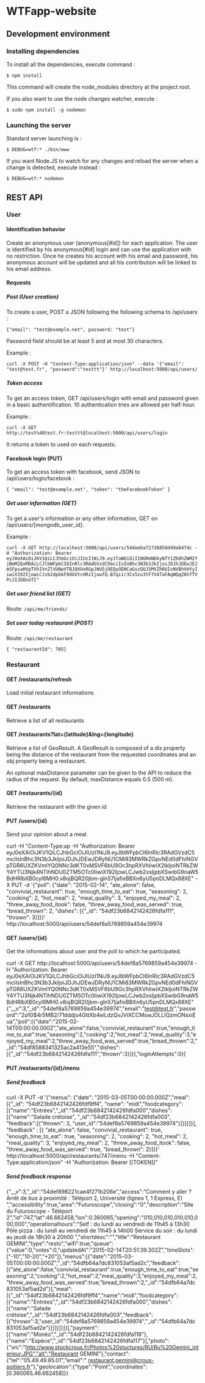# WTFapp-website

## Development environment

### Installing dependencies

To install all the dependencies, execute command :

```$ npm install```

This command will create the node_modules directory at the project root.

If you also want to use the node changes watcher, execute :

```$ sudo npm install -g nodemon```

### Launching the server

Standard server launching is :

```$ DEBUG=wtf:* ./bin/www```

If you want Node.JS to watch for any changes and reload the server when a change is detected, execute instead :

```$ DEBUG=wtf:* nodemon```

## REST API

### User

#### Identification behavior

Create an anonymous user (anonymous[#id]) for each application. The user is identified by his anonymous[#id] login and can use the application with no restriction. Once he creates his account with his email and password, his anonymous account will be updated and all his contribution will be linked to his email address.

#### Requests

##### Post (User creation)

To create a user, POST a JSON following the following schema to /api/users :

```{"email": "test@example.net", password: "test"}```

Password field should be at least 5 and at most 30 characters.

Example :

```curl -X POST -H "Content-Type:application/json" --data '{"email": "test@test.fr", "password":"testtt"}' http://localhost:5000/api/users/```

##### Token access

To get an access token, GET /api/users/login with email and password given in a basic authentification.
10 authentication tries are allowed per half-hour.

Example :

```curl -X GET http://test%40test.fr:testtt@localhost:5000/api/users/login```

It returns a token to used on each requests.

#### Facebook login (PUT)

To get an access token with facebook, send JSON to /api/users/login/facebook  :

```
{ "email": "test@example.net", "token": "theFacebookToken" }
```

##### Get user information (GET)

To get a user's information or any other information, GET on /api/users/[mongodb_user_id].

Example :

```curl -X GET http://localhost:5000/api/users/54deeba72736858d49a647dc -H "Authorization: Bearer eyJ0eXAiOiJKV1QiLCJhbGciOiJIUzI1NiJ9.eyJfaWQiOiI1NGRmNDkyNTY1ZDdhZWM2YjBmM2QxMDAiLCJlbWFpbCI6InRlc3RAdGVzdC5mciIsInBhc3N3b3JkIjoiJDJhJDEwJEJmSFpsaHVpTVhIVnZlVUNwVTBJQXUxRGpJNU5jOEQyOENCaGszQUJSMVZhRUIvNVBhVHYyIiwiX192IjowLCJsb2dpbkF0dGVtcHRzIjowfQ.B7qiir3Cx5zu3tF7V4TaFAqWQqZ6hfTVPcJIJOOnoTI"```

##### Get user friend list (GET)

Route: `/api/me/friends/`


##### Set user today restaurant (POST)

Route: `/api/me/restaurant`

```
{ "restaurantId": 705}
```

### Restaurant

#### GET /restaurants/refresh

Load initial restaurant informations

#### GET /restaurants

Retrieve a list of all restaurants

#### GET /restaurants?lat={latitude}&lng={longitude}

Retrieve a list of GeoResult. A GeoResult is composed of a dis property being the distance of the restaurant from the requested coordinates and an obj property being a restaurant.

An optional maxDistance parameter can be given to the API to reduce the radius of the request. By default, maxDistance equals 0.5 (500 m).

#### GET /restaurants/{id}

Retrieve the restaurant with the given id

#### PUT /users/{id}

Send your opinion about a meal.

curl -H "Content-Type:ap -H "Authorization: Bearer eyJ0eXAiOiJKV1QiLCJhbGciOiJIUzI1NiJ9.eyJlbWFpbCI6InRlc3RAdGVzdC5mciIsInBhc3N3b3JkIjoiJDJhJDEwJDRyNU1CMi83MWRkZGpvNEd0dFhiNGVpTGR6UXZKVmlYQ0NNc3dKT0xMSVF6bU9Oc3hpRXVhIiwiX2lkIjoiNTRkZWY4YTU3Njk4NTlhNDU0ZTM5OTc0IiwiX192IjowLCJwb2xsIjpbXSwibG9naW5BdHRlbXB0cyI6MH0.v8ojBQR20jbm-gln57ljafixBBXn6yU5pnDLMQx88XE"  -X PUT -d '{"poll": {"date": "2015-02-14", "ate_alone": false, "convivial_restaurant": true, "enough_time_to_eat": true, "seasoning": 2, "cooking": 2, "hot_meal": 2, "meal_quality": 3, "enjoyed_my_meal": 2, "threw_away_food_itook": false, "threw_away_food_was_served": true, "bread_thrown": 2, "dishes": [{"_id": "54df23b6842142426fdfa111", "thrown": 3}]}}' http://localhost:5000/api/users/54def8a5769859a454e39974

#### GET /users/{id}

Get the informations about user and the poll to which he participated.

curl -X GET http://localhost:5000/api/users/54def8a5769859a454e39974 -H "Authorization: Bearer eyJ0eXAiOiJKV1QiLCJhbGciOiJIUzI1NiJ9.eyJlbWFpbCI6InRlc3RAdGVzdC5mciIsInBhc3N3b3JkIjoiJDJhJDEwJDRyNU1CMi83MWRkZGpvNEd0dFhiNGVpTGR6UXZKVmlYQ0NNc3dKT0xMSVF6bU9Oc3hpRXVhIiwiX2lkIjoiNTRkZWY4YTU3Njk4NTlhNDU0ZTM5OTc0IiwiX192IjowLCJwb2xsIjpbXSwibG9naW5BdHRlbXB0cyI6MH0.v8ojBQR20jbm-gln57ljafixBBXn6yU5pnDLMQx88XE"
{"__v":3,"_id":"54def8a5769859a454e39974","email":"test@test.fr","password":"$2a$10$4r5MB2/71dddjo4GttXb4eiLdzQvJViXCCMswJOLLIQzmONsxiEua","poll":[{"date":"2015-02-14T00:00:00.000Z","ate_alone":false,"convivial_restaurant":true,"enough_time_to_eat":true,"seasoning":2,"cooking":2,"hot_meal":2,"meal_quality":3,"enjoyed_my_meal":2,"threw_away_food_was_served":true,"bread_thrown":2,"_id":"54df8588341325ac2a413e55","dishes":[{"_id":"54df23b6842142426fdfa111","thrown":3}]}],"loginAttempts":0}[

#### PUT /restaurants/{id}/menu

##### Send feedback

curl -X PUT -d '{"menus": {"date": "2015-03-05T00:00:00.000Z","meal": [{"_id": "54df23b6842142426fdf9ff4",
"name": "midi","foodcategory": [{"name":"Entrées","_id":"54df23b6842142426fdfa000","dishes": [{"name":"Salade crétoise", "_id":"54df23b6842142426fdfa003", "feedback":[{"thrown": 3, "user_id":"54def8a5769859a454e39974"}]}]}]}], "feedback" : [{ "ate_alone": false, "convivial_restaurant": true, "enough_time_to_eat": true, "seasoning": 2, "cooking": 2, "hot_meal": 2, "meal_quality": 3, "enjoyed_my_meal": 2, "threw_away_food_itook": false, "threw_away_food_was_served": true, "bread_thrown": 2}]}}' http://localhost:5000/api/restaurants/747/menu -H "Content-Type:application/json" -H "Authorization: Bearer [[TOKEN]]"

##### Send feedback response

{"__v":3,"_id":"54def898221cae4f271b206e","access":"Comment y aller ? Arrêt de bus à proximité : Téléport 2, Université (lignes 1, 1 Express, E) ","accessibility":true,"area":"Futuroscope","closing":"0","description":"Site du Futuroscope - Téléport 2","id":747,"lat":46.662458,"lon":0.360065,"opening":"010,010,010,010,010,000,000","operationalhours":"Self : du lundi au vendredi de 11h45 à 13h30  Pôle pizza : du lundi au vendredi de 11h45 à 14h00  Service du soir : du lundi au jeudi de 18h30 à 20h00 ","shortdesc":"","title":"Restaurant GEMINI","type":"resto","wifi":true,"queue":{"value":0,"votes":0,"updatedAt":"2015-02-14T20:51:39.302Z","timeSlots":["-10","10-20","+20"]},"menus":[{"date":"2015-03-05T00:00:00.000Z","_id":"54dfb64a7dc831053af5ad2c","feedback":[{"ate_alone":false,"convivial_restaurant":true,"enough_time_to_eat":true,"seasoning":2,"cooking":2,"hot_meal":2,"meal_quality":3,"enjoyed_my_meal":2,"threw_away_food_was_served":true,"bread_thrown":2,"_id":"54dfb64a7dc831053af5ad2d"}],"meal":[{"_id":"54df23b6842142426fdf9ff4","name":"midi","foodcategory":[{"name":"Entrées","_id":"54df23b6842142426fdfa000","dishes":[{"name":"Salade crétoise","_id":"54df23b6842142426fdfa003","feedback":[{"thrown":3,"user_id":"54def8a5769859a454e39974","_id":"54dfb64a7dc831053af5ad2e"}]}]}]}]}],"payment":[{"name":"Monéo","_id":"54df23b6842142426fdfa118"},{"name":"Espèce","_id":"54df23b6842142426fdfa117"}],"photo":{"src":"http://www.stockcrous.fr/Photos%20stuctures/RU/Ru%20Gemini_interieur.JPG","alt":"Restaurant GEMINI"},"contact":{"tel":"05.49.49.85.01","email":" restaurant.gemini@crous-poitiers.fr"},"geolocation":{"type":"Point","coordinates":[0.360065,46.662458]}}




